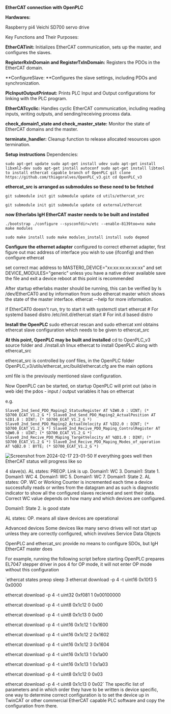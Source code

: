**EtherCAT connection with OpenPLC**


**Hardwares:**

Raspberry pi4
Veichi SD700 servo drive



Key Functions and Their Purposes:

**EtherCATinit:** Initializes EtherCAT communication, sets up the master, and configures the slaves.

**RegisterRxInDomain and RegisterTxInDomain:** Registers the PDOs in the EtherCAT domain.

**ConfigureSlave: **Configures the slave settings, including PDOs and synchronization.

**PlcInputOutputPrintout:** Prints PLC Input and Output configurations for linking with the PLC program.

**EtherCATcyclic:** Handles cyclic EtherCAT communication, including reading inputs, writing outputs, and sending/receiving process data.

**check_domain1_state and check_master_state:** Monitor the state of EtherCAT domains and the master.

**terminate_handler:** Cleanup function to release allocated resources upon termination.


**Setup instructions**
Dependencies: 

`sudo apt-get update
sudo apt-get install udev
sudo apt-get install libxml2-dev
sudo apt-get install autoconf
sudo apt-get install libtool
to install ethercat capable branch of OpenPLC
git clone https://github.com/thiagoralves/OpenPLC_v3.git
cd OpenPLC_v3`

**ethercat_src is arranged as submodules so these need to be fetched**

`git submodule init
git submodule update
cd utils/ethercat_src`

`git submodule init
git submodule update
cd external/ethercat`

**now Etherlabs IgH EtherCAT master needs to be built and installed**

`./bootstrap
./configure --sysconfdir=/etc --enable-8139too=no
make
make modules`

`sudo make install
sudo make modules_install install
sudo depmod`


**Configure the ethernet adapter**
configured to correct ethernet adapter, first figure out mac address of interface you wish to use (ifconfig)
and then configure ethercat

set correct mac address to MASTER0_DEVICE="xx:xx:xx:xx:xx:xx" and set DEVICE_MODULES="generic" unless you have a native driver available save the file and exit
a device reboot at this point is recommended

After startup etherlabs master should be running, this can be verified by ls /dev/EtherCAT0 and by information from sudo ethercat master which shows the state of the master interface. ethercat --help for more information.

if EtherCAT0 doesn't run, try to start it with
systemctl start ethercat   # For systemd based distro
/etc/init.d/ethercat start # For init.d based distro


**Install the OpenPLC**
sudo ethercat rescan and sudo ethercat xml obtains ethercat slave configuration which needs to be given to ethercat_src

**At this point, OpenPLC may be built and installed**
cd to OpenPLC_v3 source folder and ./install.sh linux ethercat to install OpenPLC along with ethercat_src

ethercat_src is controlled by conf files, in the OpenPLC folder OpenPLC_v3/utils/ethercat_src/build/ethercat.cfg are the main options

xml file is the previously mentioned slave configuration.

Now OpenPLC can be started, on startup OpenPLC will print out (also in web ide) the pdos - input / output variables it has on ethercat

e.g.

`Slave0_2nd_Send_PDO_Maping2_StatusRegister AT %IW0.0 : UINT; (* SD700_ECAT_V1.2_G *)
Slave0_2nd_Send_PDO_Maping2_ActualPosition AT %ID1.0 : DINT; (* SD700_ECAT_V1.2_G *)
Slave0_2nd_Send_PDO_Maping2_ActualVelocity AT %ID2.0 : DINT; (* SD700_ECAT_V1.2_G *)
Slave0_2nd_Recive_PDO_Maping_ControlRegister AT %QW0.0 : UINT; (* SD700_ECAT_V1.2_G *)
Slave0_2nd_Recive_PDO_Maping_TargetVelocity AT %QD1.0 : DINT; (* SD700_ECAT_V1.2_G *)
Slave0_2nd_Recive_PDO_Maping_Modes_of_operation AT %QB2.0 : BYTE; (* SD700_ECAT_V1.2_G *)`

![Screenshot from 2024-02-17 23-01-50](https://github.com/LRAJA33/OpenPLC_EtherCAT/assets/105126037/7aa38421-2fbb-4576-ab2f-f7dca8cfdb39)
If everything goes well then EtherCAT status will progress like so

4 slave(s).
AL states: PREOP.
Link is up.
Domain1: WC 3.
Domain1: State 1.
Domain1: WC 4.
Domain1: WC 5.
Domain1: WC 7.
Domain1: State 2.
AL states: OP.
WC or Working Counter is incremented each time a device successfully reads or writes from the datagram and as such is diagnostic indicator to show all the configured slaves recieved and sent their data. Correct WC value depends on how many and which devices are configured.

Domain1: State 2. is good state

AL states: OP. means all slave devices are operational

Advanced devices
Some devices like many servo drives will not start up unless they are correctly configured, which involves Service Data Objects

OpenPLC and ethercat_src provide no means to configure SDOs, but IgH EtherCAT master does

For example, running the following script before starting OpenPLC prepares EL7047 stepper driver in pos 4 for OP mode, it will not enter OP mode without this configuration

`ethercat states preop
sleep 3
ethercat download -p 4 -t uint16 0x10f3 5 0x0000

ethercat download -p 4 -t uint32 0xf081 1 0x00100000

ethercat download -p 4 -t uint8 0x1c12 0 0x00

ethercat download -p 4 -t uint8 0x1c13 0 0x00

ethercat download -p 4 -t uint16 0x1c12 1 0x1600

ethercat download -p 4 -t uint16 0x1c12 2 0x1602

ethercat download -p 4 -t uint16 0x1c12 3 0x1604

ethercat download -p 4 -t uint16 0x1c13 1 0x1a00

ethercat download -p 4 -t uint16 0x1c13 1 0x1a03

ethercat download -p 4 -t uint8 0x1c12 0 0x03

ethercat download -p 4 -t uint8 0x1c13 0 0x02`
The specific list of parameters and in which order they have to be written is device specific, one way to determine correct configuration is to set the device up in TwinCAT or other commercial EtherCAT capable PLC software and copy the configuration from there.
